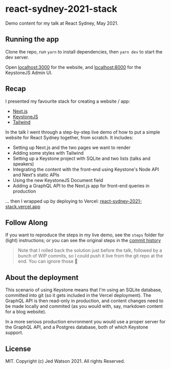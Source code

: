 # react-sydney-2021-stack

Demo content for my talk at React Sydney, May 2021.

## Running the app

Clone the repo, run `yarn` to install dependencies, then `yarn dev` to start the dev server.

Open [localhost:3000](http://localhost:3000) for the website, and [localhost:8000](http://localhost:8000) for the KeystoneJS Admin UI.

## Recap

I presented my favourite stack for creating a website / app:

- [Next.js](https://nextjs.org)
- [KeystoneJS](https://next.keystonejs.com)
- [Tailwind](https://tailwindcss.com)

In the talk I went through a step-by-step live demo of how to put a simple website for React Sydney together, from scratch. It includes:

- Setting up Next.js and the two pages we want to render
- Adding some styles with Tailwind
- Setting up a Keystone project with SQLite and two lists (talks and speakers)
- Integrating the content with the front-end using Keystone's Node API and Next's static APIs
- Using the new KeystoneJS Document field
- Adding a GraphQL API to the Next.js app for front-end queries in production

... then I wrapped up by deploying to Vercel: [react-sydney-2021-stack.vercel.app](react-sydney-2021-stack.vercel.app)

## Follow Along

If you want to reproduce the steps in my live demo, see the `steps` folder for (light) instructions; or you can see the original steps in the [commit history](https://github.com/JedWatson/react-sydney-2021-stack/commits/main)

> Note that I rolled back the solution just before the talk, followed by a bunch of WIP commits, so I could push it live from the git repo at the end. You can ignore those 🙂

## About the deployment

This scenario of using Keystone means that I'm using an SQLite database, committed into git (so it gets included in the Vercel deployment). The GraphQL API is then read-only in production, and content changes need to be made locally and commited (as you would with, say, markdown content for a blog website).

In a more serious production envronment you would use a proper server for the GraphQL API, and a Postgres database, both of which Keystone support.

## License

MIT. Copyright (c) Jed Watson 2021. All rights Reserved.
